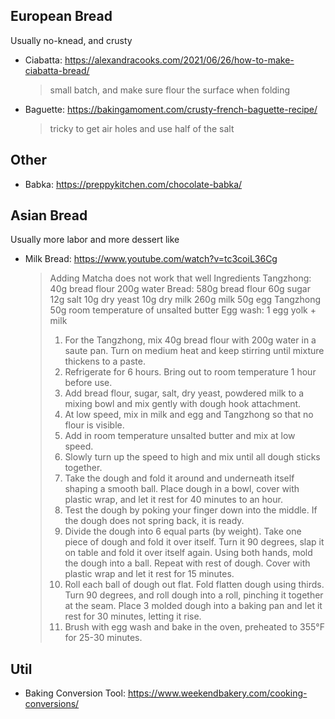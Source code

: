 ## European Bread
Usually no-knead, and crusty
*  Ciabatta: https://alexandracooks.com/2021/06/26/how-to-make-ciabatta-bread/   
     > small batch, and make sure flour the surface when folding 
*  Baguette: https://bakingamoment.com/crusty-french-baguette-recipe/
     > tricky to get air holes and use half of the salt

## Other 
* Babka: https://preppykitchen.com/chocolate-babka/

## Asian Bread
Usually more labor and more dessert like
* Milk Bread: https://www.youtube.com/watch?v=tc3coiL36Cg 
  > Adding Matcha does not work that well
  > Ingredients
  > Tangzhong: 40g  bread flour 200g water
  > Bread: 580g bread flour 60g  sugar 12g  salt 10g  dry yeast 10g  dry milk 260g milk 50g  egg Tangzhong 50g  room temperature of unsalted butter
  > Egg wash: 1 egg yolk + milk
  > 1. For the Tangzhong, mix 40g bread flour with 200g water in a saute pan. Turn on medium heat and keep stirring until mixture thickens to a paste.
  > 2. Refrigerate for 6 hours. Bring out to room temperature 1 hour before use.
  > 3. Add bread flour, sugar, salt, dry yeast, powdered milk to a mixing bowl and mix gently with dough hook attachment.
  > 4. At low speed, mix in milk and egg and Tangzhong so that no flour is visible.
  > 5. Add in room temperature unsalted butter and mix at low speed.
  > 6. Slowly turn up the speed to high and mix until all dough sticks together.
  > 7. Take the dough and fold it around and underneath itself shaping a smooth ball. Place dough in a bowl, cover with plastic wrap, and let it rest for 40 minutes to an hour.
  > 8. Test the dough by poking your finger down into the middle. If the dough does not spring back, it is ready.
  > 9. Divide the dough into 6 equal parts (by weight). Take one piece of dough and fold it over itself. Turn it 90 degrees, slap it on table and fold it over itself again. Using both hands, mold the dough into a ball. Repeat with rest of dough. Cover with plastic wrap and let it rest for 15 minutes.
  > 10. Roll each ball of dough out flat. Fold flatten dough using thirds. Turn 90 degrees, and roll dough into a roll, pinching it together at the seam. Place 3 molded dough into a baking pan and let it rest for 30 minutes, letting it rise.
  > 11. Brush with egg wash and bake in the oven, preheated to 355°F for 25-30 minutes.



## Util
 * Baking Conversion Tool: https://www.weekendbakery.com/cooking-conversions/
